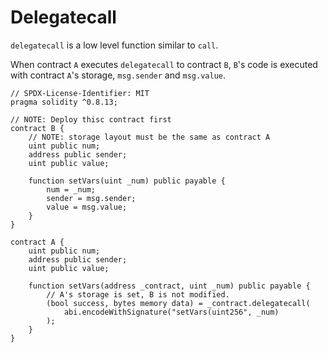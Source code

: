 # Delegatecall
`delegatecall` is a low level function similar to `call`.

When contract `A` executes `delegatecall` to contract `B`, `B`'s code is executed with contract `A`'s storage, `msg.sender` and `msg.value`.
```
// SPDX-License-Identifier: MIT
pragma solidity ^0.8.13;

// NOTE: Deploy thisc contract first
contract B {
	// NOTE: storage layout must be the same as contract A
	uint public num;
	address public sender;
	uint public value;

	function setVars(uint _num) public payable {
		num = _num;
		sender = msg.sender;
		value = msg.value;
	}
}

contract A {
	uint public num;
	address public sender;
	uint public value;

	function setVars(address _contract, uint _num) public payable {
		// A's storage is set, B is not modified.
		(bool success, bytes memory data) = _contract.delegatecall(
			abi.encodeWithSignature("setVars(uint256", _num)
		);
	}
}
```